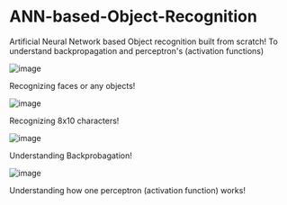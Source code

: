 # ANN-based-Object-Recognition
Artificial Neural Network based Object recognition built from scratch! To understand backpropagation and perceptron's (activation functions) 

![image](https://github.com/faxirabd/ANN-based-Object-Recognition/assets/115953037/69c72897-b245-4f97-aadf-73970ce285e7)

Recognizing faces or any objects!

![image](https://github.com/faxirabd/ANN-based-Object-Recognition/assets/115953037/48464e9e-8534-4166-a5a2-8c2d0244d019)

Recognizing 8x10 characters!

![image](https://github.com/faxirabd/ANN-based-Object-Recognition/assets/115953037/5f4b108a-17b5-46d7-8b78-71f33f3212f1)

Understanding Backprobagation!

![image](https://github.com/faxirabd/ANN-based-Object-Recognition/assets/115953037/89ea3241-bf7f-4fe2-a0cf-81f9ae29f6f9)

Understanding how one perceptron (activation function) works!
